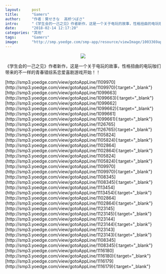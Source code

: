 ```yaml
---
layout:     post
title:      "Gamers"
author:     "作者：葵せきな  高桥つばさ"
intro:      "《学生会的一己之见》作者新作，这是一个关于电玩的故事，性格扭曲的电玩咖们带来的不一样的青春错综系恋爱喜剧游戏开始！！"
date:       "2018-02-14 12:17:20"
categories: "其他"
tags:       "Gamers"
image:      "http://smp.yoedge.com/smp-app/resource/viewImage/1003369appline.png"
---
```

<div style="text-align: center">
<p><img src="http://smp.yoedge.com/smp-app/resource/viewImage/1003369appline.png"/></p>
</div>
<p class="post-meta">
<span>《学生会的一己之见》作者新作，这是一个关于电玩的故事，性格扭曲的电玩咖们带来的不一样的青春错综系恋爱喜剧游戏开始！！</span>
</p>
[http://smp3.yoedge.com/view/gotoAppLine/1109970](http://smp3.yoedge.com/view/gotoAppLine/1109970){:target="_blank"}
[http://smp3.yoedge.com/view/gotoAppLine/1099663](http://smp3.yoedge.com/view/gotoAppLine/1099663){:target="_blank"}
[http://smp3.yoedge.com/view/gotoAppLine/1099662](http://smp3.yoedge.com/view/gotoAppLine/1099662){:target="_blank"}
[http://smp3.yoedge.com/view/gotoAppLine/1099661](http://smp3.yoedge.com/view/gotoAppLine/1099661){:target="_blank"}
[http://smp3.yoedge.com/view/gotoAppLine/1126765](http://smp3.yoedge.com/view/gotoAppLine/1126765){:target="_blank"}
[http://smp3.yoedge.com/view/gotoAppLine/1105824](http://smp3.yoedge.com/view/gotoAppLine/1105824){:target="_blank"}
[http://smp3.yoedge.com/view/gotoAppLine/1102864](http://smp3.yoedge.com/view/gotoAppLine/1102864){:target="_blank"}
[http://smp3.yoedge.com/view/gotoAppLine/1105824](http://smp3.yoedge.com/view/gotoAppLine/1105824){:target="_blank"}
[http://smp3.yoedge.com/view/gotoAppLine/1109970](http://smp3.yoedge.com/view/gotoAppLine/1109970){:target="_blank"}
[http://smp3.yoedge.com/view/gotoAppLine/1108345](http://smp3.yoedge.com/view/gotoAppLine/1108345){:target="_blank"}
[http://smp3.yoedge.com/view/gotoAppLine/1113454](http://smp3.yoedge.com/view/gotoAppLine/1113454){:target="_blank"}
[http://smp3.yoedge.com/view/gotoAppLine/1102864](http://smp3.yoedge.com/view/gotoAppLine/1102864){:target="_blank"}
[http://smp3.yoedge.com/view/gotoAppLine/1123145](http://smp3.yoedge.com/view/gotoAppLine/1123145){:target="_blank"}
[http://smp3.yoedge.com/view/gotoAppLine/1123144](http://smp3.yoedge.com/view/gotoAppLine/1123144){:target="_blank"}
[http://smp3.yoedge.com/view/gotoAppLine/1123143](http://smp3.yoedge.com/view/gotoAppLine/1123143){:target="_blank"}
[http://smp3.yoedge.com/view/gotoAppLine/1108345](http://smp3.yoedge.com/view/gotoAppLine/1108345){:target="_blank"}
[http://smp3.yoedge.com/view/gotoAppLine/1116180](http://smp3.yoedge.com/view/gotoAppLine/1116180){:target="_blank"}
[http://smp3.yoedge.com/view/gotoAppLine/1116179](http://smp3.yoedge.com/view/gotoAppLine/1116179){:target="_blank"}


